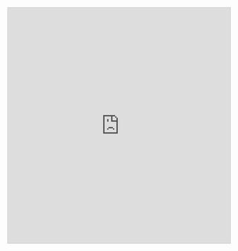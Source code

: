 <iframe class="airtable-embed" src="https://airtable.com/embed/shrtPDZh0rzy4ziuU?backgroundColor=purple&viewControls=on" frameborder="0" onmousewheel="" width="100%" height="533" style="background: transparent; border: 1px solid #ccc;"></iframe>

